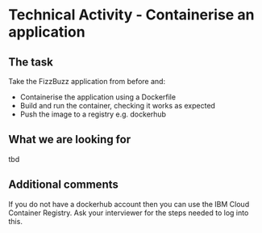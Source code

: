 # Technical Activity - Containerise an application

## The task

Take the FizzBuzz application from before and:

- Containerise the application using a Dockerfile
- Build and run the container, checking it works as expected
- Push the image to a registry e.g. dockerhub

## What we are looking for

tbd

## Additional comments
If you do not have a dockerhub account then you can use the IBM Cloud Container Registry. Ask your interviewer for the steps needed to log into this.
